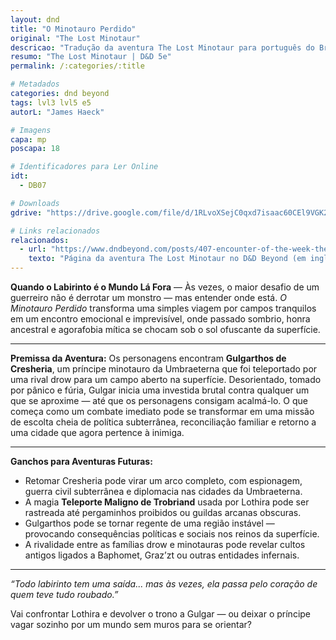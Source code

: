 ```yaml
---
layout: dnd
title: "O Minotauro Perdido"
original: "The Lost Minotaur"
descricao: "Tradução da aventura The Lost Minotaur para português do Brasil!"
resumo: "The Lost Minotaur | D&D 5e"
permalink: /:categories/:title

# Metadados
categories: dnd beyond
tags: lvl3 lvl5 e5
autorL: "James Haeck"

# Imagens
capa: mp
poscapa: 18

# Identificadores para Ler Online
idt:
  - DB07

# Downloads
gdrive: "https://drive.google.com/file/d/1RLvoXSejC0qxd7isaac60CEl9VGK2hNF/view?usp=sharing"

# Links relacionados
relacionados:
  - url: "https://www.dndbeyond.com/posts/407-encounter-of-the-week-the-lost-minotaur"
    texto: "Página da aventura The Lost Minotaur no D&D Beyond (em inglês)"
---
```


**Quando o Labirinto é o Mundo Lá Fora** — Às vezes, o maior desafio de um guerreiro não é derrotar um monstro — mas
entender onde está. _O Minotauro Perdido_ transforma uma simples viagem por campos tranquilos em um encontro emocional e
imprevisível, onde passado sombrio, honra ancestral e agorafobia mítica se chocam sob o sol ofuscante da superfície.

---

**Premissa da Aventura:** Os personagens encontram **Gulgarthos de Cresheria**, um príncipe minotauro da Umbraeterna que
foi teleportado por uma rival drow para um campo aberto na superfície. Desorientado, tomado por pânico e fúria, Gulgar
inicia uma investida brutal contra qualquer um que se aproxime — até que os personagens consigam acalmá-lo. O que começa
como um combate imediato pode se transformar em uma missão de escolta cheia de política subterrânea, reconciliação
familiar e retorno a uma cidade que agora pertence à inimiga.

---

**Ganchos para Aventuras Futuras:**

-   Retomar Cresheria pode virar um arco completo, com espionagem, guerra civil subterrânea e diplomacia nas cidades da
    Umbraeterna.
-   A magia **Teleporte Maligno de Trobriand** usada por Lothira pode ser rastreada até pergaminhos proibidos ou guildas
    arcanas obscuras.
-   Gulgarthos pode se tornar regente de uma região instável — provocando consequências políticas e sociais nos reinos
    da superfície.
-   A rivalidade entre as famílias drow e minotauras pode revelar cultos antigos ligados a Baphomet, Graz’zt ou outras
    entidades infernais.

---

_“Todo labirinto tem uma saída... mas às vezes, ela passa pelo coração de quem teve tudo roubado.”_

Vai confrontar Lothira e devolver o trono a Gulgar — ou deixar o príncipe vagar sozinho por um mundo sem muros para se
orientar?
